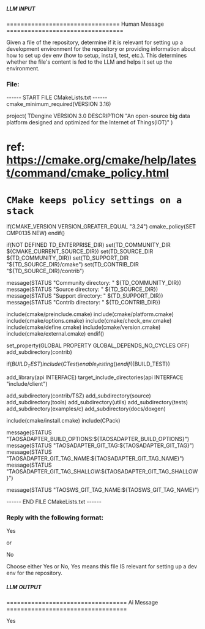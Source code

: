 ##### LLM INPUT #####
================================ Human Message =================================

Given a file of the repository, determine if it is relevant for setting up a development environment for the repository or providing information about how to set up dev env (how to setup, install, test, etc.). This determines whether the file's content is fed to the LLM and helps it set up the environment.

### File:
------ START FILE CMakeLists.txt ------
cmake_minimum_required(VERSION 3.16)

project(
  TDengine
  VERSION 3.0
  DESCRIPTION
    "An open-source big data platform designed and optimized for the Internet of Things(IOT)"
)

# ref: https://cmake.org/cmake/help/latest/command/cmake_policy.html
#     `CMake keeps policy settings on a stack`
if(CMAKE_VERSION VERSION_GREATER_EQUAL "3.24")
  cmake_policy(SET CMP0135 NEW)
endif()

if(NOT DEFINED TD_ENTERPRISE_DIR)
  set(TD_COMMUNITY_DIR ${CMAKE_CURRENT_SOURCE_DIR})
  set(TD_SOURCE_DIR ${TD_COMMUNITY_DIR})
  set(TD_SUPPORT_DIR "${TD_SOURCE_DIR}/cmake")
  set(TD_CONTRIB_DIR "${TD_SOURCE_DIR}/contrib")

  message(STATUS "Community directory: " ${TD_COMMUNITY_DIR})
  message(STATUS "Source directory: " ${TD_SOURCE_DIR})
  message(STATUS "Support directory: " ${TD_SUPPORT_DIR})
  message(STATUS "Contrib directory: " ${TD_CONTRIB_DIR})

  include(cmake/preinclude.cmake)
  include(cmake/platform.cmake)
  include(cmake/options.cmake)
  include(cmake/check_env.cmake)
  include(cmake/define.cmake)
  include(cmake/version.cmake)
  include(cmake/external.cmake)
endif()

set_property(GLOBAL PROPERTY GLOBAL_DEPENDS_NO_CYCLES OFF)
add_subdirectory(contrib)

if(${BUILD_TEST})
  include(CTest)
  enable_testing()
endif(${BUILD_TEST})

add_library(api INTERFACE)
target_include_directories(api INTERFACE "include/client")

add_subdirectory(contrib/TSZ)
add_subdirectory(source)
add_subdirectory(tools)
add_subdirectory(utils)
add_subdirectory(tests)
add_subdirectory(examples/c)
add_subdirectory(docs/doxgen)

include(cmake/install.cmake)
include(CPack)

message(STATUS "TAOSADAPTER_BUILD_OPTIONS:${TAOSADAPTER_BUILD_OPTIONS}")
message(STATUS "TAOSADAPTER_GIT_TAG:${TAOSADAPTER_GIT_TAG}")
message(STATUS "TAOSADAPTER_GIT_TAG_NAME:${TAOSADAPTER_GIT_TAG_NAME}")
message(STATUS "TAOSADAPTER_GIT_TAG_SHALLOW:${TAOSADAPTER_GIT_TAG_SHALLOW}")

message(STATUS "TAOSWS_GIT_TAG_NAME:${TAOSWS_GIT_TAG_NAME}")


------ END FILE CMakeLists.txt ------

### Reply with the following format:

<rel>Yes</rel>

or

<rel>No</rel>

Choose either Yes or No, Yes means this file IS relevant for setting up a dev env for the repository.

##### LLM OUTPUT #####
================================== Ai Message ==================================

<rel>Yes</rel>